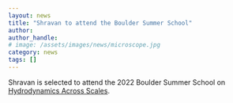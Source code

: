 ```yaml
---
layout: news
title: "Shravan to attend the Boulder Summer School"
author: 
author_handle: 
# image: /assets/images/news/microscope.jpg
category: news
tags: []
---
```

Shravan is selected to attend the 2022 Boulder Summer School on [Hydrodynamics Across Scales](https://boulderschool.yale.edu/2022/boulder-school-2022).